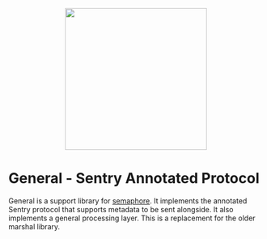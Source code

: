 <p align="center">
  <a href="https://sentry.io" target="_blank" align="center">
    <img src="https://sentry-brand.storage.googleapis.com/sentry-logo-black.png" width="280">
  </a>
  <br />
</p>

# General - Sentry Annotated Protocol

General is a support library for [semaphore](https://github.com/getsentry/semaphore).  It implements the
annotated Sentry protocol that supports metadata to be sent alongside.  It also implements a general
processing layer.  This is a replacement for the older marshal library.
